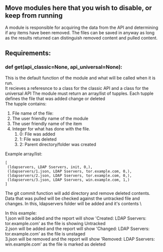 ## Move modules here that you wish to disable, or keep from running

A module is responsible for acquiring the data from the API and determining if any items have been removed.  The files can be saved in anyway as long as the results returned can distinguish removed content and pulled content.

**Requirements:**
------
### def get(api_classic=None, api_universal=None):
This is the default function of the module and what will be called when it is run. \
It recieves a referesnce to a class for the classic API and a class for the universal API 
The module must return an array/list of tupples. Each tupple defines the file that was added change or deleted \
The tupple contains:
1. File name of the file: 
2. The user friendly name of the module
3. The user friendly name of the item
4. Integer for what has done with the file.
    1. 0: File was added
    2. 1: File was deleted
    3. 2: Parent directory/folder was created
    
  Example array/list:
  ```
  [
   (ldapservers, LDAP Sservers, init, 0,),
   (ldapservers/1.json, LDAP Sservers, tor.example.com, 0,),
   (ldapservers/2.json, LDAP Sservers, tor.example.com, 0,),
   (ldapservers/3.json, LDAP Sservers, win.example.com, 1,)
  ]
```
The git commit function will add directory and remove deleted contents.  Data that was pulled will be checked against the untracked file and changes.
In this, ldapservers folder will be added and it's contents \

In this example: \
1.json will be added and the report will show 'Created: LDAP Sservers: tor.example.com' as the file is  showing Untracked\
2.json will be added and the report will show 'Changed: LDAP Sservers: tor.example.com' as the file is unstaged \
3.json will be removed and the report will show 'Removed: LDAP Sservers: win.example.com' as the file is marked as deleted
